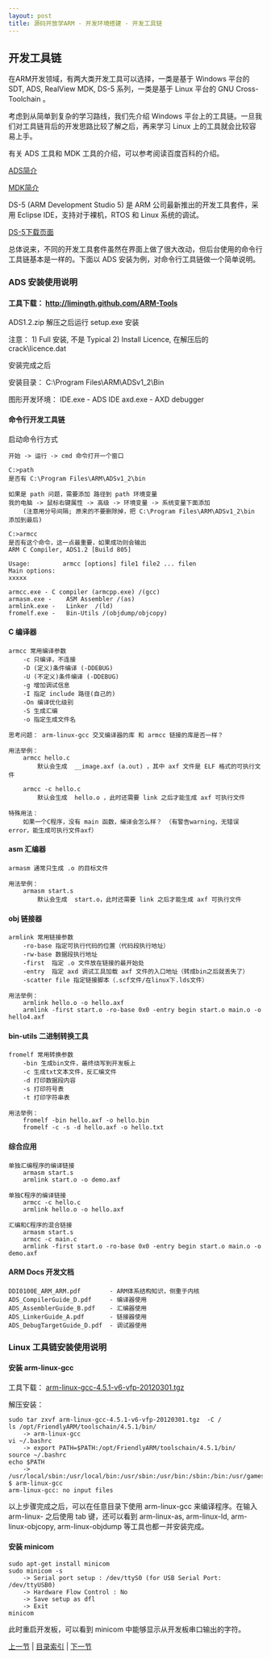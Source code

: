```yaml
---
layout: post
title: 源码开放学ARM - 开发环境搭建 - 开发工具链 
---
```


##  开发工具链

在ARM开发领域，有两大类开发工具可以选择，一类是基于 Windows 平台的 SDT, ADS, RealView MDK, DS-5 系列，一类是基于 Linux 平台的 GNU Cross-Toolchain 。

考虑到从简单到复杂的学习路线，我们先介绍 Windows 平台上的工具链。一旦我们对工具链背后的开发思路比较了解之后，再来学习 Linux 上的工具就会比较容易上手。

有关 ADS 工具和 MDK 工具的介绍，可以参考阅读百度百科的介绍。

[ADS简介](http://baike.baidu.com/view/171249.htm#sub6295819)

[MDK简介](http://baike.baidu.com/view/1745465.htm)

DS-5 (ARM Development Studio 5) 是 ARM 公司最新推出的开发工具套件，采用 Eclipse IDE，支持对于裸机，RTOS 和 Linux 系统的调试。

[DS-5下载页面](http://www.arm.com/products/tools/software-tools/ds-5/index.php)

总体说来，不同的开发工具套件虽然在界面上做了很大改动，但后台使用的命令行工具链基本是一样的。下面以 ADS 安装为例，对命令行工具链做一个简单说明。

### ADS 安装使用说明

#### 工具下载： <http://limingth.github.com/ARM-Tools>
	
ADS1.2.zip 解压之后运行 setup.exe 安装

注意： 	1) Full 安装, 不是 Typical
		2) Install Licence, 在解压后的 crack\licence.dat
	
安装完成之后

安装目录： C:\Program Files\ARM\ADSv1_2\Bin

图形开发环境：
	IDE.exe - 	ADS IDE
	axd.exe	-	AXD debugger

#### 命令行开发工具链
启动命令行方式

	开始 -> 运行 -> cmd 命令打开一个窗口
	
	C:>path
	是否有 C:\Program Files\ARM\ADSv1_2\bin 
	
	如果是 path 问题，需要添加 路径到 path 环境变量
	我的电脑 -> 鼠标右键属性 -> 高级 -> 环境变量 -> 系统变量下面添加
		(注意用分号间隔; 原来的不要删除掉，把 C:\Program Files\ARM\ADSv1_2\bin 添加到最后)
	
	C:>armcc 
	是否有这个命令，这一点最重要，如果成功则会输出
	ARM C Compiler, ADS1.2 [Build 805]
	
	Usage:         armcc [options] file1 file2 ... filen
	Main options:
	xxxxx
	
	armcc.exe -	C compiler (armcpp.exe) /(gcc)
	armasm.exe -	ASM Assembler /(as)
	armlink.exe -	Linker	/(ld)
	fromelf.exe -	Bin-Utils /(objdump/objcopy)

#### C 编译器 
	armcc 常用编译参数
		-c 只编译，不连接
		-D (定义)条件编译 (-DDEBUG)
		-U (不定义)条件编译 (-DDEBUG)
		-g 增加调试信息
		-I 指定 include 路径(自己的)
		-On 编译优化级别
		-S 生成汇编
		-o 指定生成文件名
		
	思考问题： arm-linux-gcc 交叉编译器的库 和 armcc 链接的库是否一样？

	用法举例：
		armcc hello.c
			默认会生成  __image.axf (a.out) ，其中 axf 文件是 ELF 格式的可执行文件
		
		armcc -c hello.c
			默认会生成  hello.o ，此时还需要 link 之后才能生成 axf 可执行文件

	特殊用法： 
		如果一个C程序，没有 main 函数，编译会怎么样？ （有警告warning，无错误error，能生成可执行文件axf）
	

#### asm 汇编器
	armasm 通常只生成 .o 的目标文件
	
	用法举例：
		armasm start.s
			默认会生成  start.o，此时还需要 link 之后才能生成 axf 可执行文件
	

#### obj 链接器
	armlink 常用链接参数	
		-ro-base 指定可执行代码的位置（代码段执行地址）
		-rw-base 数据段执行地址
		-first  指定 .o 文件放在链接的最开始处
		-entry  指定 axd 调试工具加载 axf 文件的入口地址（转成bin之后就丢失了）
		-scatter file 指定链接脚本（.scf文件/在linux下.lds文件）

	用法举例：
		armlink hello.o -o hello.axf
		armlink -first start.o -ro-base 0x0 -entry begin start.o main.o -o hello4.axf

#### bin-utils 二进制转换工具
	fromelf 常用转换参数
		-bin 生成bin文件，最终烧写到开发板上
		-c 生成txt文本文件，反汇编文件
		-d 打印数据段内容
		-s 打印符号表
		-t 打印字符串表

	用法举例：
		fromelf -bin hello.axf -o hello.bin
		fromelf -c -s -d hello.axf -o hello.txt
	
#### 综合应用
	单独汇编程序的编译链接
		armasm start.s
		armlink start.o -o demo.axf

	单独C程序的编译链接
		armcc -c hello.c
		armlink hello.o -o hello.axf
	
	汇编和C程序的混合链接
		armasm start.s
		armcc -c main.c
		armlink -first start.o -ro-base 0x0 -entry begin start.o main.o -o demo.axf
	
#### ARM Docs 开发文档
	DDI0100E_ARM_ARM.pdf  		- ARM体系结构知识，侧重于内核
	ADS_CompilerGuide_D.pdf  	- 编译器使用	
	ADS_AssemblerGuide_B.pdf 	- 汇编器使用
	ADS_LinkerGuide_A.pdf 		- 链接器使用	
	ADS_DebugTargetGuide_D.pdf 	- 调试器使用

### Linux 工具链安装使用说明 

#### 安装 arm-linux-gcc

工具下载： [arm-linux-gcc-4.5.1-v6-vfp-20120301.tgz](http://www.lumit.org/ARM-Tools/dev/arm-linux-gcc-4.5.1-v6-vfp-20120301.tgz)

解压安装：

	sudo tar zxvf arm-linux-gcc-4.5.1-v6-vfp-20120301.tgz  -C /
	ls /opt/FriendlyARM/toolschain/4.5.1/bin/
		-> arm-linux-gcc
	vi ~/.bashrc
		-> export PATH=$PATH:/opt/FriendlyARM/toolschain/4.5.1/bin/
	source ~/.bashrc
	echo $PATH
		-> /usr/local/sbin:/usr/local/bin:/usr/sbin:/usr/bin:/sbin:/bin:/usr/games:/opt/FriendlyARM/toolschain/4.5.1/bin/
	$ arm-linux-gcc
	arm-linux-gcc: no input files

以上步骤完成之后，可以在任意目录下使用 arm-linux-gcc 来编译程序。在输入 arm-linux- 之后使用 tab 键，还可以看到 arm-linux-as, arm-linux-ld, arm-linux-objcopy, arm-linux-objdump 等工具也都一并安装完成。
	
#### 安装 minicom 	

	sudo apt-get install minicom
	sudo minicom -s
		-> Serial port setup : /dev/ttyS0 (for USB Serial Port: /dev/ttyUSB0)
		-> Hardware Flow Control : No
		-> Save setup as dfl
		-> Exit
	minicom	
	
此时重启开发板，可以看到 minicom 中能够显示从开发板串口输出的字符。
		

[上一节](chp1-2.html)  |  [目录索引](../index.html)  |  [下一节](chp1-4.html)
